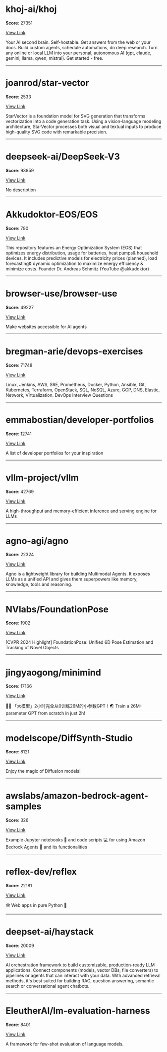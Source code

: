 
# khoj-ai/khoj

**Score**: 27351

[View Link](https://github.com/khoj-ai/khoj)

Your AI second brain. Self-hostable. Get answers from the web or your docs. Build custom agents, schedule automations, do deep research. Turn any online or local LLM into your personal, autonomous AI (gpt, claude, gemini, llama, qwen, mistral). Get started - free.

---

# joanrod/star-vector

**Score**: 2533

[View Link](https://github.com/joanrod/star-vector)

StarVector is a foundation model for SVG generation that transforms vectorization into a code generation task. Using a vision-language modeling architecture, StarVector processes both visual and textual inputs to produce high-quality SVG code with remarkable precision.

---

# deepseek-ai/DeepSeek-V3

**Score**: 93859

[View Link](https://github.com/deepseek-ai/DeepSeek-V3)

No description

---

# Akkudoktor-EOS/EOS

**Score**: 790

[View Link](https://github.com/Akkudoktor-EOS/EOS)

This repository features an Energy Optimization System (EOS) that optimizes energy distribution, usage for batteries, heat pumps& household devices. It includes predictive models for electricity prices (planned), load forecasting& dynamic optimization to maximize energy efficiency & minimize costs. Founder Dr. Andreas Schmitz (YouTube @akkudoktor)

---

# browser-use/browser-use

**Score**: 49227

[View Link](https://github.com/browser-use/browser-use)

Make websites accessible for AI agents

---

# bregman-arie/devops-exercises

**Score**: 71748

[View Link](https://github.com/bregman-arie/devops-exercises)

Linux, Jenkins, AWS, SRE, Prometheus, Docker, Python, Ansible, Git, Kubernetes, Terraform, OpenStack, SQL, NoSQL, Azure, GCP, DNS, Elastic, Network, Virtualization. DevOps Interview Questions

---

# emmabostian/developer-portfolios

**Score**: 12741

[View Link](https://github.com/emmabostian/developer-portfolios)

A list of developer portfolios for your inspiration

---

# vllm-project/vllm

**Score**: 42769

[View Link](https://github.com/vllm-project/vllm)

A high-throughput and memory-efficient inference and serving engine for LLMs

---

# agno-agi/agno

**Score**: 22324

[View Link](https://github.com/agno-agi/agno)

Agno is a lightweight library for building Multimodal Agents. It exposes LLMs as a unified API and gives them superpowers like memory, knowledge, tools and reasoning.

---

# NVlabs/FoundationPose

**Score**: 1902

[View Link](https://github.com/NVlabs/FoundationPose)

[CVPR 2024 Highlight] FoundationPose: Unified 6D Pose Estimation and Tracking of Novel Objects

---

# jingyaogong/minimind

**Score**: 17166

[View Link](https://github.com/jingyaogong/minimind)

🚀🚀 「大模型」2小时完全从0训练26M的小参数GPT！🌏 Train a 26M-parameter GPT from scratch in just 2h!

---

# modelscope/DiffSynth-Studio

**Score**: 8121

[View Link](https://github.com/modelscope/DiffSynth-Studio)

Enjoy the magic of Diffusion models!

---

# awslabs/amazon-bedrock-agent-samples

**Score**: 326

[View Link](https://github.com/awslabs/amazon-bedrock-agent-samples)

Example Jupyter notebooks 📓 and code scripts 💻 for using Amazon Bedrock Agents 🤖 and its functionalities

---

# reflex-dev/reflex

**Score**: 22181

[View Link](https://github.com/reflex-dev/reflex)

🕸️ Web apps in pure Python 🐍

---

# deepset-ai/haystack

**Score**: 20009

[View Link](https://github.com/deepset-ai/haystack)

AI orchestration framework to build customizable, production-ready LLM applications. Connect components (models, vector DBs, file converters) to pipelines or agents that can interact with your data. With advanced retrieval methods, it's best suited for building RAG, question answering, semantic search or conversational agent chatbots.

---

# EleutherAI/lm-evaluation-harness

**Score**: 8401

[View Link](https://github.com/EleutherAI/lm-evaluation-harness)

A framework for few-shot evaluation of language models.
